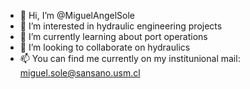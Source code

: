 - 👋 Hi, I’m @MiguelAngelSole
- 👀 I’m interested in hydraulic engineering projects
- 🌱 I’m currently learning about port operations
- 💞️ I’m looking to collaborate on hydraulics
- 📫 You can find me currently on my institunional mail: miguel.sole@sansano.usm.cl

<!---
MiguelAngelSole/MiguelAngelSole is a ✨ special ✨ repository because its `README.md` (this file) appears on your GitHub profile.
You can click the Preview link to take a look at your changes.
--->
